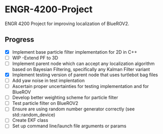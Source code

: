# ENGR-4200-Project
ENGR 4200 Project for improving localization of BlueROV2.

## Progress
- [x] Implement base particle filter implementation for 2D in C++
- [ ] WIP -Extend PF to 3D
- [ ] Implement parent node which can accept any localization algorithm based on Bayesian Filtering, specifically any Kalman Filter variant
- [x] Implement testing version of parent node that uses turtlebot bag files
- [ ] Add yaw noise in test implentation
- [ ] Ascertain proper uncertainties for testing implementation and for BlueROV
- [ ] Develop better weighting scheme for particle filter 
- [ ] Test particle filter on BlueROV2
- [ ] Ensure are using random number generator correctly (see std::random_device)
- [ ] Create EKF class
- [ ] Set up command line/launch file arguments or params